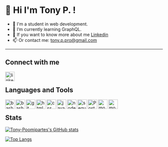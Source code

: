 # 👋 Hi I'm Tony P. !


- 🌱  I'm a student in web development. 
- 🔭 I’m currently learning GraphQL.
- 💬 If you want to know more about me [Linkedin](https://www.linkedin.com/in/tony-poomipartes/) 
- 📫 Or contact me: tony.p.pro@gmail.com
<!--
**Tony-Poomipartes/Tony-Poomipartes** is a ✨ _special_ ✨ repository because its `README.md` (this file) appears on your GitHub profile.

Here are some ideas to get you started:

- 🔭 I’m currently working on Graphsql technology
- 🌱 I’m currently learning Javascript 
- 👯 I’m looking to collaborate on ...
- 🤔 I’m looking for help with ...
- 💬 Ask me about ...
- 📫 How to reach me: ...
- 😄 Pronouns: ...
- ⚡ Fun fact: ...
-->
---
 ## Connect with me
[<img align= "left" alt="linkedin" width="30px"  src="https://cdn.jsdelivr.net/gh/devicons/devicon/icons/linkedin/linkedin-original.svg" />](https://www.linkedin.com/in/tony-poomipartes/)
<br/>
 ## Languages and Tools
 
<img align= "left" alt="bash linux" width="30px" src="https://cdn.jsdelivr.net/gh/devicons/devicon/icons/vscode/vscode-original.svg" />
<img align= "left" alt="bash linux" width="30px" src="https://cdn.jsdelivr.net/gh/devicons/devicon/icons/bash/bash-original.svg" />
<img align= "left" alt="git" width="30px" src="https://cdn.jsdelivr.net/gh/devicons/devicon/icons/git/git-plain.svg" />
<img align= "left" alt="html" width="30px" src="https://cdn.jsdelivr.net/gh/devicons/devicon/icons/html5/html5-original-wordmark.svg" />
<img align= "left" alt="css" width="30px" src="https://cdn.jsdelivr.net/gh/devicons/devicon/icons/css3/css3-original-wordmark.svg" />      
<img align= "left" alt="javascript" width="30px" src="https://cdn.jsdelivr.net/gh/devicons/devicon/icons/javascript/javascript-original.svg" />
<img align= "left" alt="node-js" width="30px" src="https://cdn.jsdelivr.net/gh/devicons/devicon/icons/nodejs/nodejs-original.svg" />
<img align= "left" alt="sequilize" width="30px"  src="https://cdn.jsdelivr.net/gh/devicons/devicon/icons/sequelize/sequelize-original.svg" />
<img align= "left" alt="PostgreSQL" width="30px"   src="https://cdn.jsdelivr.net/gh/devicons/devicon/icons/postgresql/postgresql-original.svg" />
<img align= "left" alt="mongo db" width="30px"  src="https://cdn.jsdelivr.net/gh/devicons/devicon/icons/mongodb/mongodb-original-wordmark.svg" />
<img align= "left" alt="mongo db" width="30px"  src="https://cdn.jsdelivr.net/gh/devicons/devicon/icons/graphql/graphql-plain.svg" />

<br/>

## Stats

[![Tony-Poomipartes's GitHub stats](https://github-readme-stats.vercel.app/api?username=Tony-Poomipartes)](https://github.com/Tony-Poomipartes/github-readme-stats)

[![Top Langs](https://github-readme-stats.vercel.app/api/top-langs/?username=Tony-Poomipartes&layout=compact)](https://github.com/Tony-Poomipartes/github-readme-stats)





